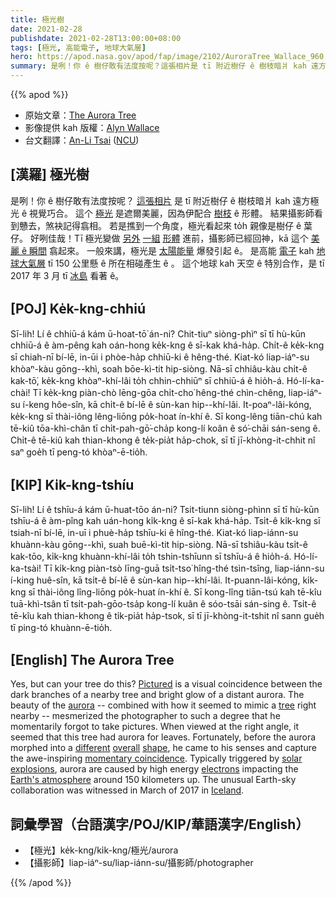 ```yaml
---
title: 極光樹
date: 2021-02-28
publishdate: 2021-02-28T13:00:00+08:00
tags: [極光, 高能電子, 地球大氣層]
hero: https://apod.nasa.gov/apod/fap/image/2102/AuroraTree_Wallace_960.jpg
summary: 是咧！你 ê 樹仔敢有法度按呢？這張相片是 tī 附近樹仔 ê 樹枝暗爿 kah 遠方極光 ê 視覺巧合。
---
```


{{% apod %}}

- 原始文章：[The Aurora Tree](https://apod.nasa.gov/apod/ap210228.html)
- 影像提供 kah 版權：[Alyn Wallace][Alyn Wallace]
- 台文翻譯：[An-Li Tsai](mailto:thianbun.taigi@gmail.com) ([NCU](https://www.astro.ncu.edu.tw))

## [漢羅] 極光樹

是咧！你 ê 樹仔敢有法度按呢？
[這張相片][Pictured] 是 tī 附近樹仔 ê 樹枝暗爿 kah 遠方極光 ê 視覺巧合。
這个 [極光][aurora] 是遮爾美麗，因為伊配合 [樹枝][tree] ê 形體。
結果攝影師看到戇去，煞袂記得翕相。
若是撨到一个角度，極光看起來 to̍h 親像是樹仔 ê 葉仔。
好咧佳哉！Tī 極光變做 [另外][different] [一組][overall] [形體][shape] 進前，攝影師已經回神，kā 這个 [美麗 ê 瞬間][momentary coincidence] 翕起來。
一般來講，極光是 [太陽能量][solar explosions] 爆發引起 ê。
是高能 [電子][electrons] kah [地球大氣層][Earth's atmosphere] tī 150 公里懸 ê 所在相碰產生 ê 。
這个地球 kah 天空 ê 特別合作，是 tī 2017 年 3 月 tī [冰島][Iceland] 看著 ê。


## [POJ] Ke̍k-kng-chhiú

Sī-lih! Lí ê chhiū-á kám ū-hoat-tō͘ án-ni?
Chit-tiuⁿ siòng-phìⁿ sī tī hù-kūn chhiū-á ê àm-pêng kah oán-hong ke̍k-kng ê sī-kak khá-ha̍p.
Chi̍t-ê ke̍k-kng sī chiah-nī bí-lē, in-ūi i phòe-ha̍p chhiū-ki ê hêng-thé.
Kiat-kó liap-iáⁿ-su khòaⁿ-kàu gōng--khì, soah bōe-kì-tit hip-siòng.
Nā-sī chhiâu-kàu chi̍t-ê kak-tō͘, ke̍k-kng khòaⁿ-khí-lâi to̍h chhin-chhiūⁿ sī chhiū-á ê hio̍h-á.
Hó-lí-ka-chài! Tī ke̍k-kng piàn-chò lēng-gōa chi̍t-cho͘ hêng-thé chìn-chêng, liap-iáⁿ-su í-keng hôe-sîn, kā chi̍t-ê bí-lē ê sùn-kan hip--khí-lâi.
It-poaⁿ-lâi-kóng, ke̍k-kng sī thài-iông lêng-liōng po̍k-hoat ín-khí ê.
Sī kong-lêng tiān-chú kah tē-kiû tōa-khì-chân tī chi̍t-pah-gō͘-cha̍p kong-lí koân ê só͘-chāi sán-seng ê.
Chi̍t-ê tē-kiû kah thian-khong ê te̍k-pia̍t ha̍p-chok, sī tī jī-khòng-it-chhit nî saⁿ goe̍h tī peng-tó khòaⁿ-ē-tio̍h.

## [KIP] Ki̍k-kng-tshíu

Sī-lih! Lí ê tshīu-á kám ū-huat-tōo án-ni?
Tsit-tiunn siòng-phìnn sī tī hù-kūn tshīu-á ê àm-pîng kah uán-hong ki̍k-kng ê sī-kak khá-ha̍p.
Tsi̍t-ê ki̍k-kng sī tsiah-nī bí-lē, in-uī i phuè-ha̍p tshīu-ki ê hîng-thé.
Kiat-kó liap-iánn-su khuànn-kàu gōng--khì, suah buē-kì-tit hip-siòng.
Nā-sī tshiâu-kàu tsi̍t-ê kak-tōo, ki̍k-kng khuànn-khí-lâi to̍h tshin-tshīunn sī tshīu-á ê hio̍h-á.
Hó-lí-ka-tsài! Tī ki̍k-kng piàn-tsò līng-guā tsi̍t-tso͘ hîng-thé tsìn-tsîng, liap-iánn-su í-king huê-sîn, kā tsi̍t-ê bí-lē ê sùn-kan hip--khí-lâi.
It-puann-lâi-kóng, ki̍k-kng sī thài-iông lîng-liōng po̍k-huat ín-khí ê.
Sī kong-lîng tiān-tsú kah tē-kîu tuā-khì-tsân tī tsi̍t-pah-gōo-tsa̍p kong-lí kuân ê sóo-tsāi sán-sing ê.
Tsi̍t-ê tē-kîu kah thian-khong ê ti̍k-pia̍t ha̍p-tsok, sī tī jī-khòng-it-tshit nî sann gue̍h tī ping-tó khuànn-ē-tio̍h.

## [English] The Aurora Tree

Yes, but can your tree do this? [Pictured][Pictured] is a visual coincidence between the dark branches of a nearby tree and bright glow of a distant aurora. The beauty of the [aurora][aurora] -- combined with how it seemed to mimic a [tree][tree] right nearby -- mesmerized the photographer to such a degree that he momentarily forgot to take pictures. When viewed at the right angle, it seemed that this tree had aurora for leaves. Fortunately, before the aurora morphed into a [different][different] [overall][overall] [shape][shape], he came to his senses and capture the awe-inspiring [momentary coincidence][momentary coincidence]. Typically triggered by [solar explosions][solar explosions], aurora are caused by high energy [electrons][electrons] impacting the [Earth's atmosphere][Earth's atmosphere] around 150 kilometers up. The unusual Earth-sky collaboration was witnessed in March of 2017 in [Iceland][Iceland].


## 詞彙學習（台語漢字/POJ/KIP/華語漢字/English）

- 【極光】ke̍k-kng/ki̍k-kng/極光/aurora
- 【攝影師】liap-iáⁿ-su/liap-iánn-su/攝影師/photographer

{{% /apod %}}

[Alyn Wallace]: https://www.instagram.com/alynwallace/
[Pictured]: https://www.instagram.com/p/Bk5qaz2nRg6/
[aurora]: https://www.nasa.gov/mission_pages/sunearth/about-aurorae/index.html
[tree]: https://apod.nasa.gov/apod/ap150525.html
[different]: https://apod.nasa.gov/apod/ap161031.html
[overall]: https://apod.nasa.gov/apod/ap161023.html
[shape]: https://apod.nasa.gov/apod/ap190218.html
[momentary coincidence]: https://blogmais.files.wordpress.com/2008/04/imagem_ht_07-04-23.jpg
[solar explosions]: https://solarscience.msfc.nasa.gov/CMEs.shtml
[electrons]: http://history.aip.org/exhibits/electron/jjelectr.htm
[Earth's atmosphere]: https://www.nasa.gov/mission_pages/sunearth/science/atmosphere-layers2.html
[Iceland]: https://en.wikipedia.org/wiki/Iceland
